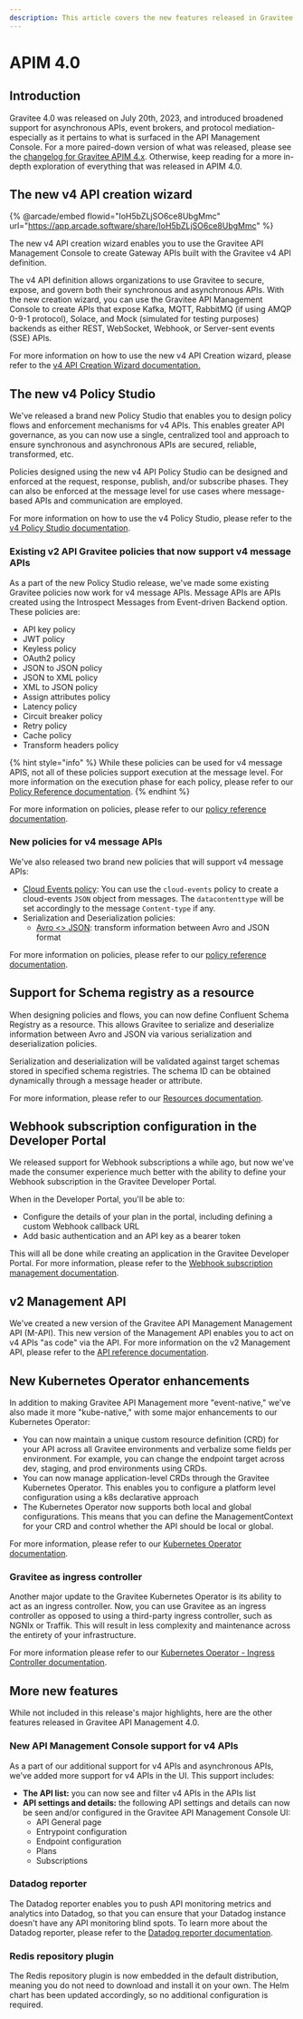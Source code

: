 ```yaml
---
description: This article covers the new features released in Gravitee API Management 4.0
---
```


# APIM 4.0

## Introduction

Gravitee 4.0 was released on July 20th, 2023, and introduced broadened support for asynchronous APIs, event brokers, and protocol mediation-especially as it pertains to what is surfaced in the API Management Console. For a more paired-down version of what was released, please see the [changelog for Gravitee APIM 4.x](../../changelogs/apim-4.0.x-changelog.md). Otherwise, keep reading for a more in-depth exploration of everything that was released in APIM 4.0.

## The new v4 API creation wizard

{% @arcade/embed flowid="IoH5bZLjSO6ce8UbgMmc" url="https://app.arcade.software/share/IoH5bZLjSO6ce8UbgMmc" %}

The new v4 API creation wizard enables you to use the Gravitee API Management Console to create Gateway APIs built with the Gravitee v4 API definition.&#x20;

The v4 API definition allows organizations to use Gravitee to secure, expose, and govern both their synchronous and asynchronous APIs. With the new creation wizard, you can use the Gravitee API Management Console to create APIs that expose Kafka, MQTT, RabbitMQ (if using AMQP 0-9-1 protocol), Solace, and Mock (simulated for testing purposes) backends as either REST, WebSocket, Webhook, or Server-sent events (SSE) APIs.

For more information on how to use the new v4 API Creation wizard, please refer to the [v4 API Creation Wizard documentation.](../../../guides/create-apis/how-to/v4-api-creation-wizard.md)

## The new v4 Policy Studio

We've released a brand new Policy Studio that enables you to design policy flows and enforcement mechanisms for v4 APIs. This enables greater API governance, as you can now use a single, centralized tool and approach to ensure synchronous and asynchronous APIs are secured, reliable, transformed, etc.

Policies designed using the new v4 API Policy Studio can be designed and enforced at the request, response, publish, and/or subscribe phases. They can also be enforced at the message level for use cases where message-based APIs and communication are employed.&#x20;

For more information on how to use the v4 Policy Studio, please refer to the [v4 Policy Studio documentation](../../../guides/policy-design/v4-api-policy-design-studio.md).

### Existing v2 API Gravitee policies that now support v4 message APIs

As a part of the new Policy Studio release, we've made some existing Gravitee policies now work for v4 message APIs. Message APIs are APIs created using the Introspect Messages from Event-driven Backend option. These policies are:

* API key policy
* JWT policy
* Keyless policy
* OAuth2 policy
* JSON to JSON policy
* JSON to XML policy
* XML to JSON policy
* Assign attributes policy
* Latency policy
* Circuit breaker policy
* Retry policy
* Cache policy
* Transform headers policy

{% hint style="info" %}
While these policies can be used for v4 message APIS, not all of these policies support execution at the message level. For more information on the execution phase for each policy, please refer to our [Policy Reference documentation](../../../reference/policy-reference/).
{% endhint %}

For more information on policies, please refer to our [policy reference documentation](../../../reference/policy-reference/).

### New policies for v4 message APIs

We've also released two brand new policies that will support v4 message APIs:

* [Cloud Events policy](../../../reference/policy-reference/cloud-events.md): You can use the `cloud-events` policy to create a cloud-events `JSON` object from messages. The `datacontenttype` will be set accordingly to the message `Content-type` if any.
* Serialization and Deserialization policies:
  * [Avro <> JSON](../../../reference/policy-reference/avro-json.md): transform information between Avro and JSON format

For more information on policies, please refer to our [policy reference documentation](../../../reference/policy-reference/).

## Support for Schema registry as a resource

When designing policies and flows, you can now define Confluent Schema Registry as a resource. This allows Gravitee to serialize and deserialize information between Avro and JSON via various serialization and deserialization policies.&#x20;

Serialization and deserialization will be validated against target schemas stored in specified schema registries. The schema ID can be obtained dynamically through a message header or attribute.

For more information, please refer to our [Resources documentation](../../../guides/api-configuration/resources.md).

## Webhook subscription configuration in the Developer Portal

We released support for Webhook subscriptions a while ago, but now we've made the consumer experience much better with the ability to define your Webhook subscription in the Gravitee Developer Portal.

When in the Developer Portal, you'll be able to:

* Configure the details of your plan in the portal, including defining a custom Webhook callback URL
* Add basic authentication and an API key as a bearer token

This will all be done while creating an application in the Gravitee Developer Portal. For more information, please refer to the [Webhook subscription management documentation](../../../guides/developer-portal/webhook-subscription-management.md).

## v2 Management API

We've created a new version of the Gravitee API Management Management API (M-API). This new version of the Management API enables you to act on v4 APIs "as code" via the API. For more information on the v2 Management API, please refer to the [API reference documentation](../../../reference/management-api-reference/).

## New Kubernetes Operator enhancements

In addition to making Gravitee API Management more "event-native," we've also made it more "kube-native," with some major enhancements to our Kubernetes Operator:

* You can now maintain a unique custom resource definition (CRD) for your API across all Gravitee environments and verbalize some fields per environment. For example, you can change the endpoint target across dev, staging, and prod environments using CRDs.
* You can now manage application-level CRDs through the Gravitee Kubernetes Operator. This enables you to configure a platform level configuration using a k8s declarative approach
* The Kubernetes Operator now supports both local and global configurations. This means that you can define the ManagementContext for your CRD and control whether the API should be local or global.

For more information, please refer to our [Kubernetes Operator documentation](../../../guides/gravitee-kubernetes-operator.md).

### Gravitee as ingress controller

Another major update to the Gravitee Kubernetes Operator is its ability to act as an ingress controller. Now, you can use Gravitee as an ingress controller as opposed to using a third-party ingress controller, such as NGNIx or Traffik. This will result in less complexity and maintenance across the entirety of your infrastructure.

For more information please refer to our [Kubernetes Operator - Ingress Controller documentation](../../../guides/gravitee-kubernetes-operator/gravitee-as-an-ingress-controller.md).

## More new features

While not included in this release's major highlights, here are the other features released in Gravitee API Management 4.0.

### New API Management Console support for v4 APIs

As a part of our additional support for v4 APIs and asynchronous APIs, we've added more support for v4 APIs in the UI. This support includes:

* **The API list:** you can now see and filter v4 APIs in the APIs list
* **API settings and details:** the following API settings and details can now be seen and/or configured in the Gravitee API Management Console UI:
  * API General page
  * Entrypoint configuration
  * Endpoint configuration
  * Plans
  * Subscriptions

### Datadog reporter

The Datadog reporter enables you to push API monitoring metrics and analytics into Datadog, so that you can ensure that your Datadog instance doesn't have any API monitoring blind spots. To learn more about the Datadog reporter, please refer to the [Datadog reporter documentation](../../../getting-started/configuration/configure-reporters.md#datadog-reporter).

### Redis repository plugin

The Redis repository plugin is now embedded in the default distribution, meaning you do not need to download and install it on your own. The Helm chart has been updated accordingly, so no additional configuration is required.
